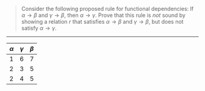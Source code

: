 > Consider the following proposed rule for functional dependencies: If $\alpha \rightarrow \beta$
> and $\gamma \rightarrow \beta$, then $\alpha \rightarrow \gamma$. Prove that this rule is 
> _not_ sound by showing a relation _r_ that satisfies $\alpha \rightarrow \beta$ and 
> $\gamma \rightarrow \beta$, but does not satisfy $\alpha \rightarrow \gamma$.

--------------------------------

$\alpha$ | $\gamma$ | $\beta$
---------|----------|---------
1|6|7
2|3|5
2|4|5

